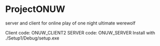 # ProjectONUW
server and client for online play of one night ultimate werewolf

Client code: ONUW_CLIENT2
SERVER code: ONUW_SERVER
Install with ./Setup1/Debug/setup.exe
